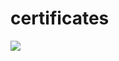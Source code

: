# certificates

<p>
    <a href="https://github.com/andrewbudo/certificates/blob/master/English/Advanced/adv.jpeg">
        <img src="https://github.com/andrewbudo/certificates/blob/master/English/Advanced/adv.jpeg">
    </a>
</p>
